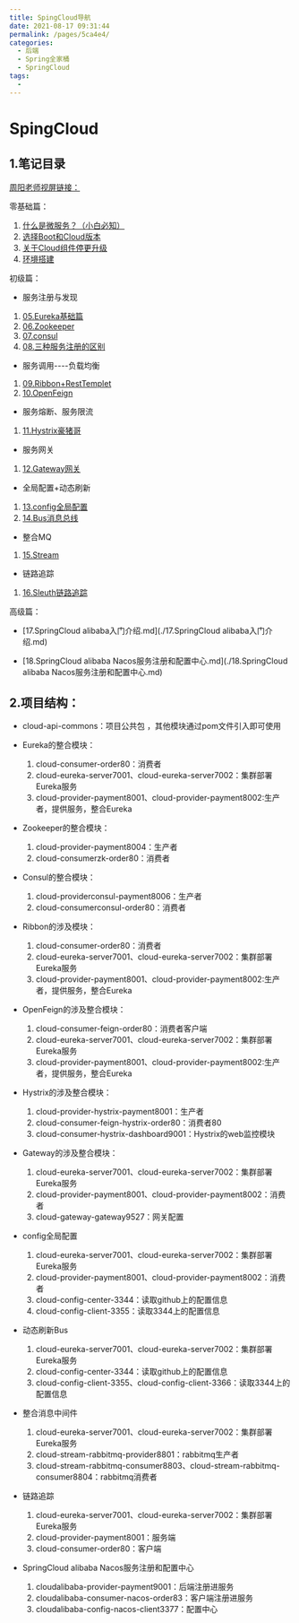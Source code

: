 ```yaml
---
title: SpingCloud导航
date: 2021-08-17 09:31:44
permalink: /pages/5ca4e4/
categories:
  - 后端
  - Spring全家桶
  - SpringCloud
tags:
  - 
---
```

# SpingCloud

## 1.笔记目录

[周阳老师视屏链接：](https://www.bilibili.com/video/BV1yE411x7Ky?from=search&seid=2461441693487680608)

零基础篇：

1. [什么是微服务？（小白必知）](./01.什么是微服务.md)
2. [选择Boot和Cloud版本](./02.选择Boot和Cloud版本.md)
3. [关于Cloud组件停更升级](./03.关于Cloud组件停更升级.md)
4. [环境搭建](./04.环境搭建.md)

初级篇：

- 服务注册与发现

1. [05.Eureka基础篇](./05.Eureka基础篇.md)
2. [06.Zookeeper](./06.Zookeeper.md)
3. [07.consul](./07.consul.md)
4. [08.三种服务注册的区别](./08.三种服务注册的区别.md)

- 服务调用----负载均衡

1. [09.Ribbon+RestTemplet](./09.Ribbon.md)
2. [10.OpenFeign](./10.OpenFeign.md)

- 服务熔断、服务限流

1. [11.Hystrix豪猪哥](./11.Hystrix豪猪哥.md)

- 服务网关

1. [12.Gateway网关](./12.Gateway网关.md)

- 全局配置+动态刷新

1. [13.config全局配置](./13.config全局配置.md)
2. [14.Bus消息总线](./14.Bus消息总线.md)

- 整合MQ

1. [15.Stream](./15.Stream.md)

- 链路追踪

1. [16.Sleuth链路追踪](./16.Sleuth链路追踪.md)

高级篇：

- [17.SpringCloud alibaba入门介绍.md](./17.SpringCloud alibaba入门介绍.md)

- [18.SpringCloud alibaba Nacos服务注册和配置中心.md](./18.SpringCloud alibaba Nacos服务注册和配置中心.md)















## 2.项目结构：

- cloud-api-commons：项目公共包 ，其他模块通过pom文件引入即可使用
- Eureka的整合模块：
  1. cloud-consumer-order80：消费者
  2. cloud-eureka-server7001、cloud-eureka-server7002：集群部署Eureka服务
  3. cloud-provider-payment8001、cloud-provider-payment8002:生产者，提供服务，整合Eureka
- Zookeeper的整合模块：
  1. cloud-provider-payment8004：生产者
  2. cloud-consumerzk-order80：消费者
- Consul的整合模块：
  1. cloud-providerconsul-payment8006：生产者
  2. cloud-consumerconsul-order80：消费者
- Ribbon的涉及模块：
  1. cloud-consumer-order80：消费者
  2. cloud-eureka-server7001、cloud-eureka-server7002：集群部署Eureka服务
  3. cloud-provider-payment8001、cloud-provider-payment8002:生产者，提供服务，整合Eureka
- OpenFeign的涉及整合模块：
  1. cloud-consumer-feign-order80：消费者客户端
  2. cloud-eureka-server7001、cloud-eureka-server7002：集群部署Eureka服务
  3. cloud-provider-payment8001、cloud-provider-payment8002:生产者，提供服务，整合Eureka
- Hystrix的涉及整合模块：
  1. cloud-provider-hystrix-payment8001：生产者
  2. cloud-consumer-feign-hystrix-order80：消费者80
  3. cloud-consumer-hystrix-dashboard9001：Hystrix的web监控模块
- Gateway的涉及整合模块：
  1. cloud-eureka-server7001、cloud-eureka-server7002：集群部署Eureka服务
  2. cloud-provider-payment8001、cloud-provider-payment8002：消费者
  3. cloud-gateway-gateway9527：网关配置
- config全局配置
  1. cloud-eureka-server7001、cloud-eureka-server7002：集群部署Eureka服务
  2. cloud-provider-payment8001、cloud-provider-payment8002：消费者
  3. cloud-config-center-3344：读取github上的配置信息
  4. cloud-config-client-3355：读取3344上的配置信息
- 动态刷新Bus

  1. cloud-eureka-server7001、cloud-eureka-server7002：集群部署Eureka服务
  2. cloud-config-center-3344：读取github上的配置信息
  3. cloud-config-client-3355、cloud-config-client-3366：读取3344上的配置信息
- 整合消息中间件

  1. cloud-eureka-server7001、cloud-eureka-server7002：集群部署Eureka服务
  2. cloud-stream-rabbitmq-provider8801：rabbitmq生产者
  3. cloud-stream-rabbitmq-consumer8803、cloud-stream-rabbitmq-consumer8804：rabbitmq消费者
- 链路追踪

  1. cloud-eureka-server7001、cloud-eureka-server7002：集群部署Eureka服务
  2. cloud-provider-payment8001：服务端
  3. cloud-consumer-order80：客户端

- SpringCloud alibaba Nacos服务注册和配置中心
  1. cloudalibaba-provider-payment9001：后端注册进服务
  2. cloudalibaba-consumer-nacos-order83：客户端注册进服务
  3. cloudalibaba-config-nacos-client3377：配置中心





